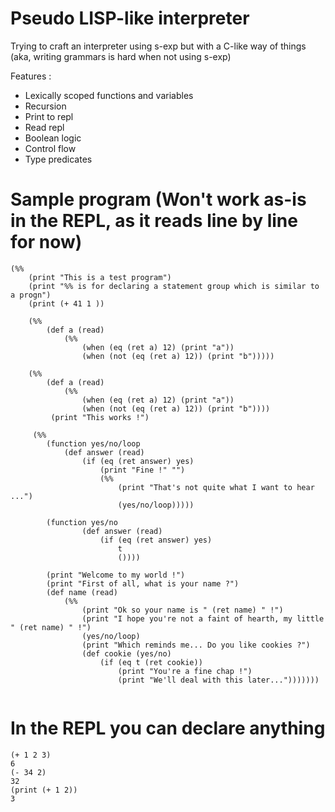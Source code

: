 # Pseudo LISP-like interpreter
Trying to craft an interpreter using s-exp but with a C-like way of things (aka, writing grammars is hard when not using s-exp)

Features : 
- Lexically scoped functions and variables 
- Recursion 
- Print to repl
- Read repl 
- Boolean logic
- Control flow
- Type predicates

# Sample program (Won't work as-is in the REPL, as it reads line by line for now)
```
(%% 
    (print "This is a test program") 
    (print "%% is for declaring a statement group which is similar to a progn")
    (print (+ 41 1 )) 
    
    (%%  
        (def a (read) 
            (%%  
                (when (eq (ret a) 12) (print "a"))  
                (when (not (eq (ret a) 12)) (print "b")))))
    
    (%%  
        (def a (read)
            (%% 
                (when (eq (ret a) 12) (print "a"))  
                (when (not (eq (ret a) 12)) (print "b"))))
         (print "This works !")
     
     (%% 
        (function yes/no/loop
            (def answer (read)
                (if (eq (ret answer) yes)
                    (print "Fine !" "")
                    (%% 
                        (print "That's not quite what I want to hear ...")
                        (yes/no/loop)))))
                        
        (function yes/no
                (def answer (read)
                    (if (eq (ret answer) yes)
                        t
                        ())))
    
        (print "Welcome to my world !")
        (print "First of all, what is your name ?")
        (def name (read)
            (%% 
                (print "Ok so your name is " (ret name) " !")
                (print "I hope you're not a faint of hearth, my little " (ret name) " !")
                (yes/no/loop)
                (print "Which reminds me... Do you like cookies ?")
                (def cookie (yes/no) 
                    (if (eq t (ret cookie)) 
                        (print "You're a fine chap !")
                        (print "We'll deal with this later...")))))))
 
```  
# In the REPL you can declare anything

```
(+ 1 2 3)
6
(- 34 2)
32
(print (+ 1 2))
3
```
